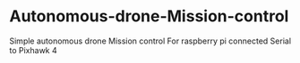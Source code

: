 # Autonomous-drone-Mission-control
Simple autonomous drone Mission control
For raspberry pi connected Serial to Pixhawk 4
